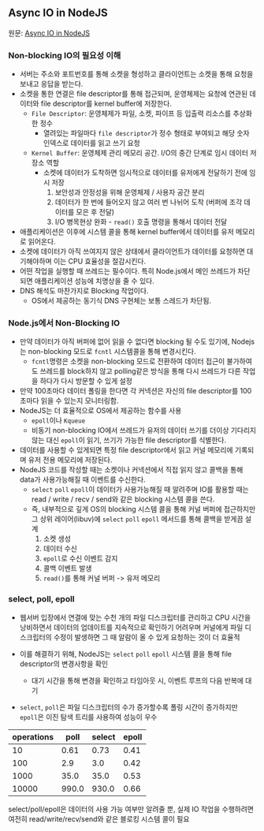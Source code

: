 ## Async IO in NodeJS

원문: [Async IO in NodeJS](https://medium.com/@manikmudholkar831995/async-io-in-nodejs-a57fe9c3ccc6)

### Non-blocking IO의 필요성 이해

-   서버는 주소와 포트번호를 통해 소켓을 형성하고 클라이언트는 소켓을 통해 요청을 보내고 응답을 받는다.
-   소켓을 통한 연결은 file descriptor를 통해 접근되며, 운영체제는 요청에 연관된 데이터와 file descriptor를 kernel buffer에 저장한다.
    -   `File Descriptor`: 운영체제가 파일, 소켓, 파이프 등 입출력 리소스를 추상화한 정수
        -   열려있는 파일마다 `file descriptor`가 정수 형태로 부여되고 해당 숫자 인덱스로 데이터를 읽고 쓰기 요청
    -   `Kernel Buffer`: 운영체제 관리 메모리 공간. I/O의 중간 단계로 임시 데이터 저장소 역할
        -   소켓에 데이터가 도착하면 임시적으로 데이터를 유저에게 전달하기 전에 임시 저장
            1. 보안성과 안정성을 위해 운영체제 / 사용자 공간 분리
            2. 데이터가 한 번에 들어오지 않고 여러 번 나뉘어 도착 (버퍼에 조각 데이터를 모은 후 전달)
            3. I/O 병목현상 완화 - `read()` 호출 명령을 통해서 데이터 전달
-   애플리케이션은 이후에 시스템 콜을 통해 kernel buffer에서 데이터를 유저 메모리로 읽어온다.
-   소켓에 데이터가 아직 쓰여지지 않은 상태에서 클라이언트가 데이터를 요청하면 대기해야하며 이는 CPU 효율성을 절감시킨다.
-   어떤 작업을 실행할 때 쓰레드는 필수이다. 특히 Node.js에서 메인 쓰레드가 차단되면 애플리케이션 성능에 치명상을 줄 수 있다.
-   DNS 해석도 마찬가지로 Blocking 작업이다.
    -   OS에서 제공하는 동기식 DNS 구현체는 보통 스레드가 차단됨.

### Node.js에서 Non-Blocking IO

-   만약 데이터가 아직 버퍼에 없어 읽을 수 없다면 blocking 될 수도 있기에, Nodejs는 non-blocking 모드로 `fcntl` 시스템콜을 통해 변경시킨다.
    -   `fcntl`명령은 소켓을 non-blocking 모드로 전환하여 데이터 접근이 불가하여도 쓰레드를 block하지 않고 polling같은 방식을 통해 다시 쓰레드가 다른 작업을 하다가 다시 방문할 수 있게 설정
-   만약 100초마다 데이터 폴링을 한다면 각 커넥션은 자신의 file descriptor를 100초마다 읽을 수 있는지 모니터링함.
-   NodeJS는 더 효율적으로 OS에서 제공하는 함수를 사용
    -   `epoll`이나 `Kqueue`
    -   비동기 non-blocking IO에서 쓰레드가 유저의 데이터 쓰기를 더이상 기다리지 않는 대신 `epoll`이 읽기, 쓰기가 가능한 file descriptor를 식별한다.
-   데이터를 사용할 수 있게되면 특정 file descriptor에서 읽고 커널 메모리에 기록되며 유저 전용 메모리에 저장된다.
-   NodeJS 코드를 작성할 때는 소켓이나 커넥션에서 직접 읽지 않고 콜백을 통해 data가 사용가능해질 때 이벤트를 수신한다.
    -   `select` `poll` `epoll`이 데이터가 사용가능해질 때 알려주며 IO를 활용할 때는 read / write / recv / send와 같은 blocking 시스템 콜을 쓴다.
    -   즉, 내부적으로 깊게 OS의 blocking 시스템 콜을 통해 커널 버퍼에 접근하지만 그 상위 레이어(libuv)에 `select` `poll` `epoll` 메서드를 통해 콜백을 받게끔 설계
        1. 소켓 생성
        2. 데이터 수신
        3. `epoll`로 수신 이벤트 감지
        4. 콜백 이벤트 발생
        5. `read()`를 통해 커널 버퍼 -> 유저 메모리

### select, poll, epoll

-   웹서버 입장에서 연결에 맞는 수천 개의 파일 디스크립터를 관리하고 CPU 시간을 낭비하면서 데이터의 업데이트를 지속적으로 확인하기 어려우며 커널에게 파일 디스크립터의 수정이 발생하면 그 때 알람이 올 수 있게 요청하는 것이 더 효율적

-   이를 해결하기 위해, NodeJS는 `select` `poll` `epoll` 시스템 콜을 통해 file descriptor의 변경사항을 확인
    -   대기 시간을 통해 변경을 확인하고 타임아웃 시, 이벤트 루프의 다음 반복에 대기
-   `select`, `poll`은 파일 디스크립터의 수가 증가할수록 폴링 시간이 증가하지만 `epoll`은 이진 탐색 트리를 사용하여 성능이 우수

| operations | poll  | select | epoll |
| ---------- | ----- | ------ | ----- |
| 10         | 0.61  | 0.73   | 0.41  |
| 100        | 2.9   | 3.0    | 0.42  |
| 1000       | 35.0  | 35.0   | 0.53  |
| 10000      | 990.0 | 930.0  | 0.66  |

select/poll/epoll은 데이터의 사용 가능 여부만 알려줄 뿐, 실제 IO 작업을 수행하려면 여전히 read/write/recv/send와 같은 블로킹 시스템 콜이 필요
